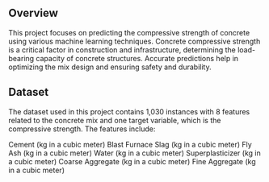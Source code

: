 ## Overview 
This project focuses on predicting the compressive strength of concrete using various machine learning techniques. Concrete compressive strength is a critical factor in construction and infrastructure, 
determining the load-bearing capacity of concrete structures. Accurate predictions help in optimizing the mix design and ensuring safety and durability.
## Dataset
The dataset used in this project contains 1,030 instances with 8 features related to the concrete mix and one target variable, which is the compressive strength. The features include:

Cement (kg in a cubic meter)
Blast Furnace Slag (kg in a cubic meter)
Fly Ash (kg in a cubic meter)
Water (kg in a cubic meter)
Superplasticizer (kg in a cubic meter)
Coarse Aggregate (kg in a cubic meter)
Fine Aggregate (kg in a cubic meter)
